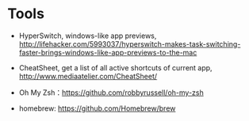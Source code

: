 # Tools

- HyperSwitch, windows-like app previews, http://lifehacker.com/5993037/hyperswitch-makes-task-switching-faster-brings-windows-like-app-previews-to-the-mac
- CheatSheet, get a list of all active shortcuts of current app, http://www.mediaatelier.com/CheatSheet/

- Oh My Zsh：https://github.com/robbyrussell/oh-my-zsh
- homebrew: https://github.com/Homebrew/brew

